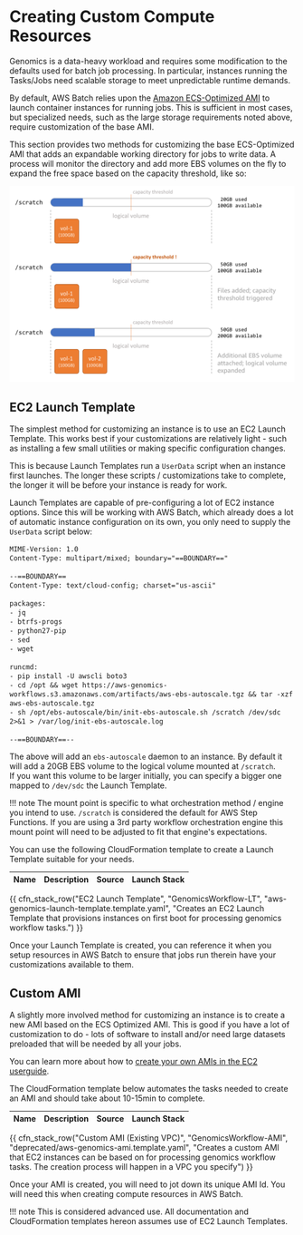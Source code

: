 # Creating Custom Compute Resources

Genomics is a data-heavy workload and requires some modification to the defaults
used for batch job processing. In particular, instances running the Tasks/Jobs 
need scalable storage to meet unpredictable runtime demands.

By default, AWS Batch relies upon the [Amazon ECS-Optimized AMI](https://docs.aws.amazon.com/AmazonECS/latest/developerguide/ecs-optimized_AMI.html)
to launch container instances for running jobs.  This is sufficient in most cases, but specialized needs, such as the large 
storage requirements noted above, require customization of the base AMI.

This section provides two methods for customizing the base ECS-Optimized AMI 
that adds an expandable working directory for jobs to write data.
A process will monitor the directory and add more EBS volumes on the fly to expand the free space 
based on the capacity threshold, like so:

![Autoscaling EBS storage](images/ebs-autoscale.png)

## EC2 Launch Template

The simplest method for customizing an instance is to use an EC2 Launch Template.
This works best if your customizations are relatively light - such as installing
a few small utilities or making specific configuration changes.

This is because Launch Templates run a `UserData` script when an instance first launches.
The longer these scripts / customizations take to complete, the longer it will
be before your instance is ready for work.

Launch Templates are capable of pre-configuring a lot of EC2 instance options.
Since this will be working with AWS Batch, which already does a lot of automatic 
instance configuration on its own, you only need to supply the `UserData`
script below:

```text
MIME-Version: 1.0
Content-Type: multipart/mixed; boundary="==BOUNDARY=="

--==BOUNDARY==
Content-Type: text/cloud-config; charset="us-ascii"

packages:
- jq
- btrfs-progs
- python27-pip
- sed
- wget

runcmd:
- pip install -U awscli boto3
- cd /opt && wget https://aws-genomics-workflows.s3.amazonaws.com/artifacts/aws-ebs-autoscale.tgz && tar -xzf aws-ebs-autoscale.tgz
- sh /opt/ebs-autoscale/bin/init-ebs-autoscale.sh /scratch /dev/sdc  2>&1 > /var/log/init-ebs-autoscale.log

--==BOUNDARY==--
```

The above will add an `ebs-autoscale` daemon to an instance.  By default it will 
add a 20GB EBS volume to the logical volume mounted at `/scratch`.  
If you want this volume to be larger initially, you can specify a bigger one 
mapped to `/dev/sdc`  the Launch Template.

!!! note
    The mount point is specific to what orchestration method / engine you intend
    to use.  `/scratch` is considered the default for AWS Step Functions.  If you
    are using a 3rd party workflow orchestration engine this mount point will need
    to be adjusted to fit that engine's expectations.

You can use the following CloudFormation template to create a Launch Template
suitable for your needs.

| Name | Description | Source | Launch Stack |
| -- | -- | :--: | :--: |
{{ cfn_stack_row("EC2 Launch Template", "GenomicsWorkflow-LT", "aws-genomics-launch-template.template.yaml", "Creates an EC2 Launch Template that provisions instances on first boot for processing genomics workflow tasks.") }}

Once your Launch Template is created, you can reference it when you setup resources
in AWS Batch to ensure that jobs run therein have your customizations available
to them.

## Custom AMI

A slightly more involved method for customizing an instance is
to create a new AMI based on the ECS Optimized AMI.  This is good if you have 
a lot of customization to do - lots of software to install and/or need large 
datasets preloaded that will be needed by all your jobs.

You can learn more about how to [create your own AMIs in the EC2 userguide](https://docs.aws.amazon.com/AWSEC2/latest/UserGuide/AMIs.html).

The CloudFormation template below automates the tasks needed to create an AMI and should take about 10-15min to complete.

| Name | Description | Source | Launch Stack |
| -- | -- | :--: | :--: |
{{ cfn_stack_row("Custom AMI (Existing VPC)", "GenomicsWorkflow-AMI", "deprecated/aws-genomics-ami.template.yaml", "Creates a custom AMI that EC2 instances can be based on for processing genomics workflow tasks.  The creation process will happen in a VPC you specify") }}

Once your AMI is created, you will need to jot down its unique AMI Id.  You will
need this when creating compute resources in AWS Batch.

!!! note
    This is considered advanced use.  All documentation and CloudFormation templates hereon assumes use of EC2 Launch Templates.
